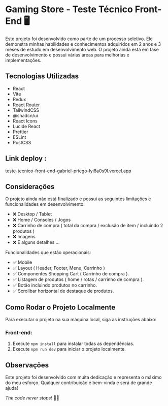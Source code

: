 # Gaming Store - Teste Técnico Front-End 🖥️

Este projeto foi desenvolvido como parte de um processo seletivo. Ele demonstra minhas habilidades e conhecimentos adquiridos em 2 anos e 3 meses de estudo em desenvolvimento web. O projeto ainda está em fase de desenvolvimento e possui várias áreas para melhorias e implementações.

## Tecnologias Utilizadas

- React
- Vite
- Redux
- React Router
- TailwindCSS
- @shadcn/ui
- React Icons
- Lucide React
- Prettier
- ESLint
- PostCSS

## Link deploy :
teste-tecnico-front-end-gabriel-priego-lyi8a0s9l.vercel.app

## Considerações 

O projeto ainda não está finalizado e possui as seguintes limitações e funcionalidades em desenvolvimento:

- ❌ Desktop / Tablet
- ❌ Home / Consoles / Jogos
- ❌ Carrinho de compra ( total da compra / exclusão de item / incluindo 2 produtos )
- ❌ Imagens
- ❌ E alguns detalhes ...

Funcionalidades que estão operacionais:

- ✅ Mobile
- ✅ Layout ( Header, Footer, Menu, Carrinho )
- ✅ Componentes Shopping Cart ( Carrinho de compra ).
- ✅ Listagem de produtos ( home / rotas / carrinho de compra ).
- ✅ Botão incluindo produtos no carrinho.
- ✅ Scrollbar horizontal de destaque de produtos.

## Como Rodar o Projeto Localmente

Para executar o projeto na sua máquina local, siga as instruções abaixo:

### Front-end:

1. Execute `npm install` para instalar todas as dependências.
2. Execute `npm run dev` para iniciar o projeto localmente.

## Observações

Este projeto foi desenvolvido com muita dedicação e representa o máximo do meu esforço. Qualquer contribuição é bem-vinda e será de grande ajuda!

*The code never stops!* 👨‍💻
